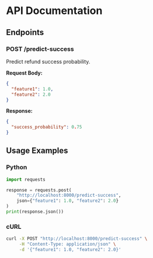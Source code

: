 # API Documentation

## Endpoints

### POST /predict-success

Predict refund success probability.

**Request Body:**
```json
{
  "feature1": 1.0,
  "feature2": 2.0
}
```

**Response:**
```json
{
  "success_probability": 0.75
}
```

## Usage Examples

### Python
```python
import requests

response = requests.post(
    "http://localhost:8000/predict-success",
    json={"feature1": 1.0, "feature2": 2.0}
)
print(response.json())
```

### cURL
```bash
curl -X POST "http://localhost:8000/predict-success" \
     -H "Content-Type: application/json" \
     -d '{"feature1": 1.0, "feature2": 2.0}'
``` 